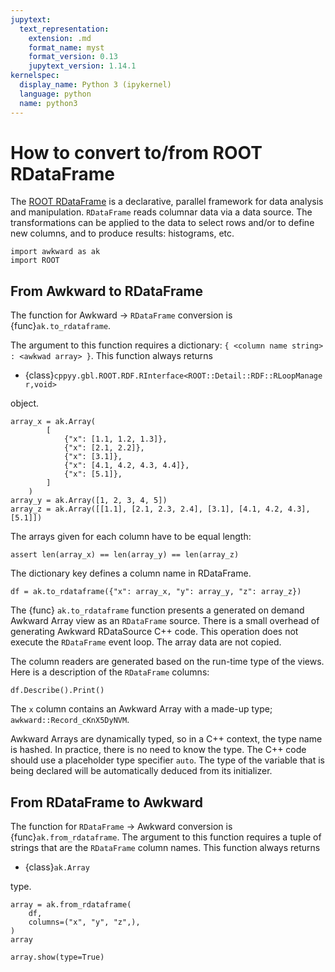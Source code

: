 ```yaml
---
jupytext:
  text_representation:
    extension: .md
    format_name: myst
    format_version: 0.13
    jupytext_version: 1.14.1
kernelspec:
  display_name: Python 3 (ipykernel)
  language: python
  name: python3
---
```


How to convert to/from ROOT RDataFrame
======================================

The [ROOT RDataFrame](https://root.cern.ch/doc/master/classROOT_1_1RDataFrame.html) is a declarative, parallel framework for data analysis and manipulation. `RDataFrame` reads columnar data via a data source. The transformations can be applied to the data to select rows and/or to define new columns, and to produce results: histograms, etc.

```{code-cell} python3
import awkward as ak
import ROOT
```

From Awkward to RDataFrame
--------------------------

The function for Awkward → `RDataFrame` conversion is {func}`ak.to_rdataframe`.

The argument to this function requires a dictionary: `{ <column name string> : <awkwad array> }`. This function always returns

   * {class}`cppyy.gbl.ROOT.RDF.RInterface<ROOT::Detail::RDF::RLoopManager,void>`

object.

```{code-cell} python3
array_x = ak.Array(
        [
            {"x": [1.1, 1.2, 1.3]},
            {"x": [2.1, 2.2]},
            {"x": [3.1]},
            {"x": [4.1, 4.2, 4.3, 4.4]},
            {"x": [5.1]},
        ]
    )
array_y = ak.Array([1, 2, 3, 4, 5])
array_z = ak.Array([[1.1], [2.1, 2.3, 2.4], [3.1], [4.1, 4.2, 4.3], [5.1]])
```

The arrays given for each column have to be equal length:

```{code-cell} python3
assert len(array_x) == len(array_y) == len(array_z)
```

The dictionary key defines a column name in RDataFrame.

```{code-cell} python3
df = ak.to_rdataframe({"x": array_x, "y": array_y, "z": array_z})
```

The {func} `ak.to_rdataframe` function presents a generated on demand Awkward Array view as an `RDataFrame` source. There is a small overhead of generating Awkward RDataSource C++ code. This operation does not execute the `RDataFrame` event loop. The array data are not copied.

The column readers are generated based on the run-time type of the views. Here is a description of the `RDataFrame` columns:

```{code-cell} python3
df.Describe().Print()
```

The `x` column contains an Awkward Array with a made-up type; `awkward::Record_cKnX5DyNVM`.

Awkward Arrays are dynamically typed, so in a C++ context, the type name is hashed. In practice, there is no need to know the type. The C++ code should use a placeholder type specifier `auto`. The type of the variable that is being declared will be automatically deduced from its initializer.


From RDataFrame to Awkward
--------------------------

The function for `RDataFrame`  → Awkward conversion is {func}`ak.from_rdataframe`. The argument to this function requires a tuple of strings that are the `RDataFrame` column names. This function always returns

   * {class}`ak.Array`

type.

```{code-cell} python3
array = ak.from_rdataframe(
    df,
    columns=("x", "y", "z",),
)
array
```

```{code-cell} python3
array.show(type=True)
```

